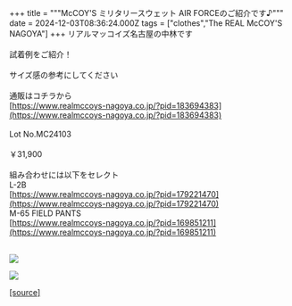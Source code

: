 +++
title = """McCOY'S ミリタリースウェット AIR FORCEのご紹介です♪"""
date = 2024-12-03T08:36:24.000Z
tags = ["clothes","The REAL McCOY'S NAGOYA"]
+++
リアルマッコイズ名古屋の中林です  
   
試着例をご紹介！  
   
サイズ感の参考にしてください  
   
通販はコチラから  
[https://www.realmccoys-nagoya.co.jp/?pid=183694383](https://www.realmccoys-nagoya.co.jp/?pid=183694383)  
   
Lot No.MC24103  
   
￥31,900  
   
組み合わせには以下をセレクト  
L-2B  
[https://www.realmccoys-nagoya.co.jp/?pid=179221470](https://www.realmccoys-nagoya.co.jp/?pid=179221470)  
M-65 FIELD PANTS  
[https://www.realmccoys-nagoya.co.jp/?pid=169851211](https://www.realmccoys-nagoya.co.jp/?pid=169851211)  
 

[![](https://stat.ameba.jp/user_images/20241203/17/realmccoy-nagoya/32/79/j/o1000100015517303752.jpg)](https://www.realmccoys-nagoya.co.jp/?pid=179221470)  
  
[![](https://stat.ameba.jp/user_images/20241203/17/realmccoy-nagoya/0c/7b/j/o1000100015517303750.jpg)](https://www.realmccoys-nagoya.co.jp/?pid=183694383)

[[source]](https://ameblo.jp/realmccoy-nagoya/entry-12877313469.html)
